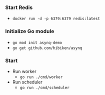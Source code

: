 ### Start Redis
- `docker run -d -p 6379:6379 redis:latest`
### Initialize Go module
- `go mod init asynq-demo`
- `go get github.com/hibiken/asynq`
### Start
- Run worker
    - `go run ./cmd/worker`
- Run scheduler
    - `go run ./cmd/scheduler`